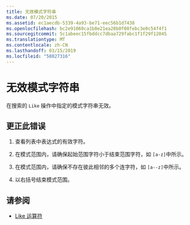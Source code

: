 ```yaml
---
title: 无效模式字符串
ms.date: 07/20/2015
ms.assetid: ec1aecdb-5339-4a93-be71-eec56b1d7438
ms.openlocfilehash: bc2e91060ca1b0e21ea28b0f08febc3e0c54f4f1
ms.sourcegitcommit: 5c1abeec15fbddcc7dbaa729fabc1f1f29f12045
ms.translationtype: MT
ms.contentlocale: zh-CN
ms.lasthandoff: 03/15/2019
ms.locfileid: "58027316"
---
```

# <a name="invalid-pattern-string"></a>无效模式字符串
在搜索的 `Like` 操作中指定的模式字符串无效。  
  
## <a name="to-correct-this-error"></a>更正此错误  
  
1.  查看列表中表达式的有效字符。  
  
2.  在模式范围内，请确保起始范围字符小于结束范围字符，如 `[a-z]`中所示。  
  
3.  在模式范围内，请确保不存在彼此相邻的多个连字符，如 `[a--z]`中所示。  
  
4.  以右括号结束模式范围。  
  
## <a name="see-also"></a>请参阅

- [Like 运算符](../../visual-basic/language-reference/operators/like-operator.md)
